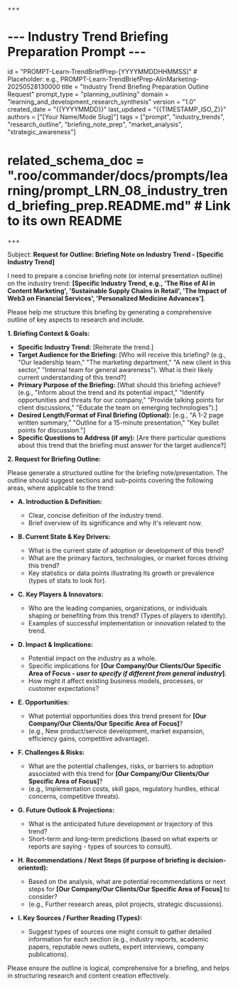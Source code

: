 +++
# --- Industry Trend Briefing Preparation Prompt ---
id = "PROMPT-Learn-TrendBriefPrep-[YYYYMMDDHHMMSS]" # Placeholder: e.g., PROMPT-Learn-TrendBriefPrep-AIinMarketing-20250528130000
title = "Industry Trend Briefing Preparation Outline Request"
prompt_type = "planning_outlining"
domain = "learning_and_development_research_synthesis"
version = "1.0"
created_date = "{{YYYYMMDD}}"
last_updated = "{{TIMESTAMP_ISO_Z}}"
authors = ["[Your Name/Mode Slug]"]
tags = ["prompt", "industry_trends", "research_outline", "briefing_note_prep", "market_analysis", "strategic_awareness"]
# related_schema_doc = ".roo/commander/docs/prompts/learning/prompt_LRN_08_industry_trend_briefing_prep.README.md" # Link to its own README
+++

Subject: **Request for Outline: Briefing Note on Industry Trend - [Specific Industry Trend]**

I need to prepare a concise briefing note (or internal presentation outline) on the industry trend: **[Specific Industry Trend, e.g., 'The Rise of AI in Content Marketing', 'Sustainable Supply Chains in Retail', 'The Impact of Web3 on Financial Services', 'Personalized Medicine Advances']**.

Please help me structure this briefing by generating a comprehensive outline of key aspects to research and include.

**1. Briefing Context & Goals:**
   *   **Specific Industry Trend:** [Reiterate the trend.]
   *   **Target Audience for the Briefing:** [Who will receive this briefing? (e.g., "Our leadership team," "The marketing department," "A new client in this sector," "Internal team for general awareness"). What is their likely current understanding of this trend?]
   *   **Primary Purpose of the Briefing:** [What should this briefing achieve? (e.g., "Inform about the trend and its potential impact," "Identify opportunities and threats for our company," "Provide talking points for client discussions," "Educate the team on emerging technologies").]
   *   **Desired Length/Format of Final Briefing (Optional):** [e.g., "A 1-2 page written summary," "Outline for a 15-minute presentation," "Key bullet points for discussion."]
   *   **Specific Questions to Address (if any):** [Are there particular questions about this trend that the briefing must answer for the target audience?]

**2. Request for Briefing Outline:**

Please generate a structured outline for the briefing note/presentation. The outline should suggest sections and sub-points covering the following areas, where applicable to the trend:

*   **A. Introduction & Definition:**
    *   Clear, concise definition of the industry trend.
    *   Brief overview of its significance and why it's relevant now.

*   **B. Current State & Key Drivers:**
    *   What is the current state of adoption or development of this trend?
    *   What are the primary factors, technologies, or market forces driving this trend?
    *   Key statistics or data points illustrating its growth or prevalence (types of stats to look for).

*   **C. Key Players & Innovators:**
    *   Who are the leading companies, organizations, or individuals shaping or benefiting from this trend? (Types of players to identify).
    *   Examples of successful implementation or innovation related to the trend.

*   **D. Impact & Implications:**
    *   Potential impact on the industry as a whole.
    *   Specific implications for **[Our Company/Our Clients/Our Specific Area of Focus - *user to specify if different from general industry*]**.
    *   How might it affect existing business models, processes, or customer expectations?

*   **E. Opportunities:**
    *   What potential opportunities does this trend present for **[Our Company/Our Clients/Our Specific Area of Focus]**?
    *   (e.g., New product/service development, market expansion, efficiency gains, competitive advantage).

*   **F. Challenges & Risks:**
    *   What are the potential challenges, risks, or barriers to adoption associated with this trend for **[Our Company/Our Clients/Our Specific Area of Focus]**?
    *   (e.g., Implementation costs, skill gaps, regulatory hurdles, ethical concerns, competitive threats).

*   **G. Future Outlook & Projections:**
    *   What is the anticipated future development or trajectory of this trend?
    *   Short-term and long-term predictions (based on what experts or reports are saying - types of sources to consult).

*   **H. Recommendations / Next Steps (if purpose of briefing is decision-oriented):**
    *   Based on the analysis, what are potential recommendations or next steps for **[Our Company/Our Clients/Our Specific Area of Focus]** to consider?
    *   (e.g., Further research areas, pilot projects, strategic discussions).

*   **I. Key Sources / Further Reading (Types):**
    *   Suggest types of sources one might consult to gather detailed information for each section (e.g., industry reports, academic papers, reputable news outlets, expert interviews, company publications).

Please ensure the outline is logical, comprehensive for a briefing, and helps in structuring research and content creation effectively.